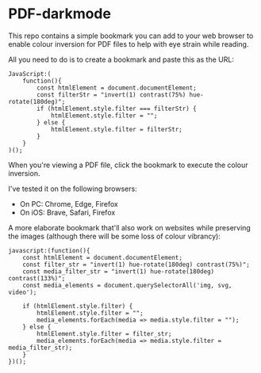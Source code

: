 # PDF-darkmode
This repo contains a simple bookmark you can add to your web browser to enable colour inversion for PDF files to help with eye strain while reading.

All you need to do is to create a bookmark and paste this as the URL:
```
JavaScript:(
    function(){
        const htmlElement = document.documentElement; 
        const filterStr = "invert(1) contrast(75%) hue-rotate(180deg)"; 
        if (htmlElement.style.filter === filterStr) { 
            htmlElement.style.filter = ""; 
        } else { 
            htmlElement.style.filter = filterStr; 
        } 
    }
)(); 
```
When you're viewing a PDF file, click the bookmark to execute the colour inversion.

I've tested it on the following browsers:
- On PC: Chrome, Edge, Firefox
- On iOS: Brave, Safari, Firefox


A more elaborate bookmark that'll also work on websites while preserving the images (although there will be some loss of colour vibrancy):
```
javascript:(function(){
    const htmlElement = document.documentElement;
    const filter_str = "invert(1) hue-rotate(180deg) contrast(75%)";
    const media_filter_str = "invert(1) hue-rotate(180deg) contrast(133%)";
    const media_elements = document.querySelectorAll('img, svg, video');

    if (htmlElement.style.filter) {
        htmlElement.style.filter = "";
        media_elements.forEach(media => media.style.filter = "");
    } else {
        htmlElement.style.filter = filter_str;
        media_elements.forEach(media => media.style.filter = media_filter_str);
    }
})();
```
